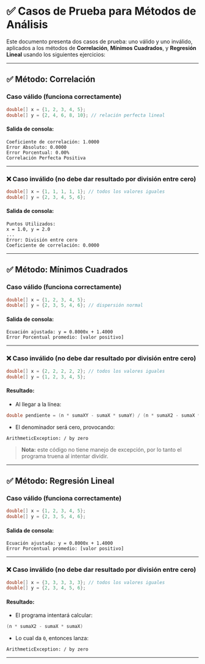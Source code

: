 # ✅ Casos de Prueba para Métodos de Análisis

Este documento presenta dos casos de prueba: uno válido y uno inválido, aplicados a los métodos de **Correlación**, **Mínimos Cuadrados**, y **Regresión Lineal** usando los siguientes ejercicios:

---

## ✅ Método: Correlación

### Caso válido (funciona correctamente)

```java
double[] x = {1, 2, 3, 4, 5};
double[] y = {2, 4, 6, 8, 10}; // relación perfecta lineal
```

#### Salida de consola:

```
Coeficiente de correlación: 1.0000
Error Absoluto: 0.0000
Error Porcentual: 0.00%
Correlación Perfecta Positiva
```

---

### ❌ Caso inválido (no debe dar resultado por división entre cero)

```java
double[] x = {1, 1, 1, 1, 1}; // todos los valores iguales
double[] y = {2, 3, 4, 5, 6};
```

#### Salida de consola:

```
Puntos Utilizados:
x = 1.0, y = 2.0
...
Error: División entre cero
Coeficiente de correlación: 0.0000
```

---

## ✅ Método: Mínimos Cuadrados

### Caso válido (funciona correctamente)

```java
double[] x = {1, 2, 3, 4, 5};
double[] y = {2, 3, 5, 4, 6}; // dispersión normal
```

#### Salida de consola:

```
Ecuación ajustada: y = 0.8000x + 1.4000
Error Porcentual promedio: [valor positivo]
```

---

### ❌ Caso inválido (no debe dar resultado por división entre cero)

```java
double[] x = {2, 2, 2, 2, 2}; // todos los valores iguales
double[] y = {1, 2, 3, 4, 5};
```

#### Resultado:

* Al llegar a la línea:

```java
double pendiente = (n * sumaXY - sumaX * sumaY) / (n * sumaX2 - sumaX * sumaX);
```

* El denominador será cero, provocando:

```
ArithmeticException: / by zero
```

> **Nota:** este código no tiene manejo de excepción, por lo tanto el programa truena al intentar dividir.

---

## ✅ Método: Regresión Lineal

### Caso válido (funciona correctamente)

```java
double[] x = {1, 2, 3, 4, 5};
double[] y = {2, 3, 5, 4, 6};
```

#### Salida de consola:

```
Ecuación ajustada: y = 0.8000x + 1.4000
Error Porcentual promedio: [valor positivo]
```

---

### ❌ Caso inválido (no debe dar resultado por división entre cero)

```java
double[] x = {3, 3, 3, 3, 3}; // todos los valores iguales
double[] y = {2, 3, 4, 5, 6};
```

#### Resultado:

* El programa intentará calcular:

```java
(n * sumaX2 - sumaX * sumaX)
```

* Lo cual da `0`, entonces lanza:

```
ArithmeticException: / by zero
```

---
